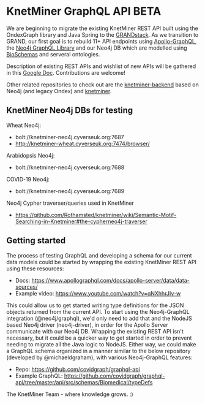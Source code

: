 # KnetMiner GraphQL API BETA

We are beginning to migrate the existing KnetMiner REST API built using the OndexGraph library and Java Spring to the [GRANDstack](https://grandstack.io/). As we transition to GRAND, our first goal is to rebuild 11+ API endpoints using [Apollo-GraphQL](https://www.apollographql.com/), the [Neo4j GraphQL Library](https://neo4j.com/product/graphql-library/) and our Neo4j DB which are modelled using [BioSchemas](https://bioschemas.org/) and serveral ontologies. 

Description of existing REST APIs and wishlist of new APIs will be gathered in this [Google Doc](https://docs.google.com/document/d/1KyZaBwq0uLnK9NIArIytRrI1CN6xZ5hkG21Nro1KyCo/edit?usp=sharing). Contributions are welcome!

Other related repositories to check out are the [knetminer-backend](https://github.com/Rothamsted/knetminer-backend) based on Neo4j (and legacy Ondex) and [knetminer](https://github.com/Rothamsted/knetminer).


## KnetMiner Neo4j DBs for testing

Wheat Neo4j:
 - bolt://knetminer-neo4j.cyverseuk.org:7687
 - http://knetminer-wheat.cyverseuk.org:7474/browser/

Arabidopsis Neo4j:
 - bolt://knetminer-neo4j.cyverseuk.org:7688

COVID-19 Neo4j:
 - bolt://knetminer-neo4j.cyverseuk.org:7689

Neo4j Cypher traverser/queries used in KnetMiner
 - https://github.com/Rothamsted/knetminer/wiki/Semantic-Motif-Searching-in-Knetminer#the-cypherneo4j-traverser


## Getting started

The process of testing GraphQL and developing a schema for our current data models could be started by wrapping the existing KnetMiner REST API using these resources:

 - Docs: https://www.apollographql.com/docs/apollo-server/data/data-sources/
 - Example video: https://www.youtube.com/watch?v=qNXhhrJIv-w

This could allow us to get started writing type definitions for the JSON objects returned from the current API. To start using the Neo4j-GraphQL integration (@neo4j/graphql), we'd only need to add that and the NodeJS based Neo4j driver (neo4j-driver), in order for the Apollo Server communicate with our Neo4j DB. Wrapping the existing REST API isn't necessary, but it could be a quicker way to get started in order to prevent needing to migrate all the Java logic to NodeJS. Either way, we could make a GraphQL schema organized in a manner similar to the below repository (developed by @michaeldgraham), with various Neo4j-GraphQL features:

 - Repo: https://github.com/covidgraph/graphql-api
 - Example GraphQL: https://github.com/covidgraph/graphql-api/tree/master/api/src/schemas/Biomedical/typeDefs



The KnetMiner Team - where knowledge grows. :)

